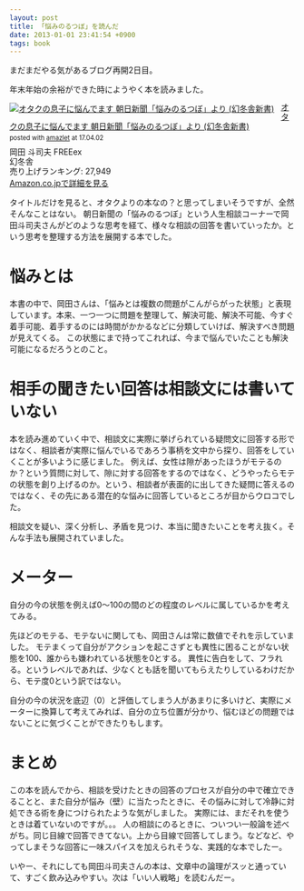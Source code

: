 ```yaml
---
layout: post
title: 「悩みのるつぼ」を読んだ
date: 2013-01-01 23:41:54 +0900
tags: book
---
```

まだまだやる気があるブログ再開2日目。

年末年始の余裕ができた時にようやく本を読みました。

<div class="amazlet-box" style="margin-bottom:0px;"><div class="amazlet-image" style="float:left;margin:0px 12px 1px 0px;"><a href="http://www.amazon.co.jp/exec/obidos/ASIN/4344982789/almond-milk-22/ref=nosim/" name="amazletlink" target="_blank"><img src="https://images-fe.ssl-images-amazon.com/images/I/41RyvAgPepL._SL160_.jpg" alt="オタクの息子に悩んでます 朝日新聞「悩みのるつぼ」より (幻冬舎新書)" style="border: none;" /></a></div><div class="amazlet-info" style="line-height:120%; margin-bottom: 10px"><div class="amazlet-name" style="margin-bottom:10px;line-height:120%"><a href="http://www.amazon.co.jp/exec/obidos/ASIN/4344982789/almond-milk-22/ref=nosim/" name="amazletlink" target="_blank">オタクの息子に悩んでます 朝日新聞「悩みのるつぼ」より (幻冬舎新書)</a><div class="amazlet-powered-date" style="font-size:80%;margin-top:5px;line-height:120%">posted with <a href="http://www.amazlet.com/" title="amazlet" target="_blank">amazlet</a> at 17.04.02</div></div><div class="amazlet-detail">岡田 斗司夫 FREEex <br />幻冬舎 <br />売り上げランキング: 27,949<br /></div><div class="amazlet-sub-info" style="float: left;"><div class="amazlet-link" style="margin-top: 5px"><a href="http://www.amazon.co.jp/exec/obidos/ASIN/4344982789/almond-milk-22/ref=nosim/" name="amazletlink" target="_blank">Amazon.co.jpで詳細を見る</a></div></div></div><div class="amazlet-footer" style="clear: left"></div></div>

タイトルだけを見ると、オタクよりの本なの？と思ってしまいそうですが、全然そんなことはない。
朝日新聞の「悩みのるつぼ」という人生相談コーナーで岡田斗司夫さんがどのような思考を経て、様々な相談の回答を書いていったか。という思考を整理する方法を展開する本でした。

# 悩みとは

本書の中で、岡田さんは、「悩みとは複数の問題がこんがらがった状態」と表現しています。本来、一つ一つに問題を整理して、解決可能、解決不可能、今すぐ着手可能、着手するのには時間がかかるなどに分類していけば、解決すべき問題が見えてくる。 この状態にまで持ってこれれば、今まで悩んでいたことも解決可能になるだろうとのこと。

# 相手の聞きたい回答は相談文には書いていない

本を読み進めていく中で、相談文に実際に挙げられている疑問文に回答する形ではなく、相談者が実際に悩んでいるであろう事柄を文中から探り、回答をしていくことが多いように感じました。
例えば、女性は隙があったほうがモテるのか？という質問に対して、隙に対する回答をするのではなく、どうやったらモテの状態を創り上げるのか。という、相談者が表面的に出してきた疑問に答えるのではなく、その先にある潜在的な悩みに回答しているところが目からウロコでした。

相談文を疑い、深く分析し、矛盾を見つけ、本当に聞きたいことを考え抜く。そんな手法も展開されていました。

# メーター

自分の今の状態を例えば0〜100の間のどの程度のレベルに属しているかを考えてみる。


先ほどのモテる、モテないに関しても、岡田さんは常に数値でそれを示していました。
モテまくって自分がアクションを起こさずとも異性に困ることがない状態を100、誰からも嫌われている状態を0とする。
異性に告白をして、フラれる。というレベルであれば、少なくとも話を聞いてもらえたりしているわけだから、モテ度0という訳ではない。

自分の今の状況を底辺（0）と評価してしまう人があまりに多いけど、実際にメーターに換算して考えてみれば、自分の立ち位置が分かり、悩むほどの問題ではないことに気づくことができたりもします。


# まとめ

この本を読んでから、相談を受けたときの回答のプロセスが自分の中で確立できることと、また自分が悩み（壁）に当たったときに、その悩みに対して冷静に対処できる術を身につけられたような気がしました。 実際には、まだそれを使うときは着ていないのですが。。。
人の相談にのるときに、ついつい一般論を述べがち。同じ目線で回答できてない。上から目線で回答してしまう。などなど、やってしまそうな回答に一味スパイスを加えられそうな、実践的な本でしたー。

いやー、それにしても岡田斗司夫さんの本は、文章中の論理がスッと通っていて、すごく飲み込みやすい。次は「いい人戦略」を読むんだー。

